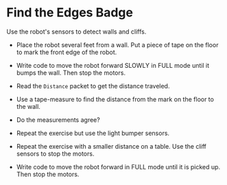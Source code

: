 # Find the Edges Badge

Use the robot's sensors to detect walls and cliffs.

  - Place the robot several feet from a wall. Put a piece of tape on the floor to mark the front edge of the robot.
  - Write code to move the robot forward SLOWLY in FULL mode until it bumps the wall. Then stop the motors.
  - Read the ```Distance``` packet to get the distance traveled.
  - Use a tape-measure to find the distance from the mark on the floor to the wall.
  - Do the measurements agree?
  
  - Repeat the exercise but use the light bumper sensors.
  
  - Repeat the exercise with a smaller distance on a table. Use the cliff sensors to stop the motors.
  
  - Write code to move the robot forward in FULL mode until it is picked up. Then stop the motors.
